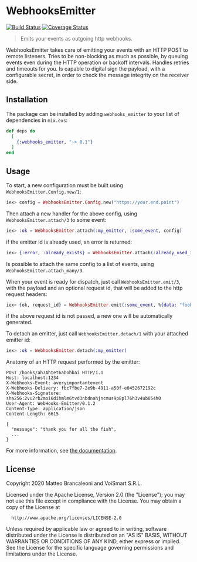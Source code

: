 # WebhooksEmitter

[![Build Status](https://travis-ci.org/VoiSmart/webhooks_emitter.svg)](https://travis-ci.org/VoiSmart/webhooks_emitter) 
[![Coverage Status](https://coveralls.io/repos/github/VoiSmart/webhooks_emitter/badge.svg?branch=develop)](https://coveralls.io/github/VoiSmart/webhooks_emitter?branch=develop)

> Emits your events as outgoing http webhooks.

WebhooksEmitter takes care of emitting your events with an HTTP POST to remote listeners. Tries to be non-blocking as much as possible,
by queuing events even during the HTTP operation or backoff intervals. Handles retries and timeouts for you. Is capable to digital sign the payload,
with a configurable secret, in order to check the message integrity on the receiver side.

## Installation

The package can be installed by adding `webhooks_emitter` to your list of dependencies in `mix.exs`:

```elixir
def deps do
  [
    {:webhooks_emitter, "~> 0.1"}
  ]
end
```

## Usage

To start, a new configuration must be built using `WebhooksEmitter.Config.new/1`:

```elixir
iex> config = WebhooksEmitter.Config.new("https://your.end.point")
```

Then attach a new handler for the above config, using `WebhooksEmitter.attach/3` to some event:

```elixir
iex> :ok = WebhooksEmitter.attach(:my_emitter, :some_event, config)
```

if the emitter id is already used, an error is returned:

```elixir
iex> {:error, :already_exists} = WebhooksEmitter.attach(:already_used_id, :some_event, config)
```

Is possible to attach the same config to a list of events, using `WebhooksEmitter.attach_many/3`.

When your event is ready for dispatch, just call `WebhooksEmitter.emit/3`, with the payload and an optional request id, that will be added to the http request headers:

```elixir
iex> {ok, request_id} = WebhooksEmitter.emit(:some_event, %{data: "foobar"}, "an_optional_request_id")
```

if the above request id is not passed, a new one will be automatically generated.

To detach an emitter, just call `WebhooksEmitter.detach/1` with your attached emitter id:

```elixir
iex> :ok = WebhooksEmitter.detach(:my_emitter)
```

Anatomy of an HTTP request performed by the emitter:

```
POST /hooks/ah7Ahtet6abohbai HTTP/1.1
Host: localhost:1234
X-Webhooks-Event: averyimportantevent
X-Webhooks-Delivery: fbc7fbe7-2e9b-4911-a50f-e0452672192c
X-Webhooks-Signature: sha256:2vu2rb2moi6dihmlm6tvd3nbdnahjncmus9p8pl76h3v4ub054h0
User-Agent: WebHooks-Emitter/0.1.2
Content-Type: application/json
Content-Length: 6615

{
  "message": "thank you for all the fish",
  ...
}
```

For more information, see [the documentation][documentation].

## License

Copyright 2020 Matteo Brancaleoni and VoiSmart S.R.L.

  Licensed under the Apache License, Version 2.0 (the "License");
  you may not use this file except in compliance with the License.
  You may obtain a copy of the License at

      http://www.apache.org/licenses/LICENSE-2.0

  Unless required by applicable law or agreed to in writing, software
  distributed under the License is distributed on an "AS IS" BASIS,
  WITHOUT WARRANTIES OR CONDITIONS OF ANY KIND, either express or implied.
  See the License for the specific language governing permissions and
  limitations under the License.

[documentation]: https://hexdocs.pm/webhooks_emitter
